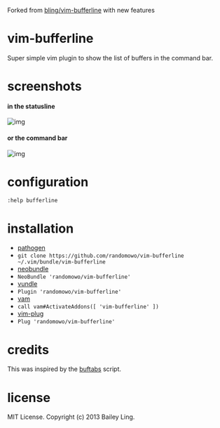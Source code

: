 Forked from [bling/vim-bufferline](https://github.com/bling/vim-bufferline) with new features

# vim-bufferline

Super simple vim plugin to show the list of buffers in the command bar.

# screenshots

#### in the statusline

![img](img/bufferline-status.png)

#### or the command bar

![img](img/bufferline-command.png)

# configuration

`:help bufferline`

# installation

*  [pathogen](https://github.com/tpope/vim-pathogen)
  *  `git clone https://github.com/randomowo/vim-bufferline ~/.vim/bundle/vim-bufferline`
*  [neobundle](https://github.com/Shougo/neobundle.vim)
  *  `NeoBundle 'randomowo/vim-bufferline'`
*  [vundle](https://github.com/gmarik/vundle)
  *  `Plugin 'randomowo/vim-bufferline'`
*  [vam](https://github.com/MarcWeber/vim-addon-manager)
  *  `call vam#ActivateAddons([ 'vim-bufferline' ])`
*  [vim-plug](https://github.com/junegunn/vim-plug)
  *  `Plug 'randomowo/vim-bufferline'`

# credits

This was inspired by the [buftabs](http://www.vim.org/scripts/script.php?script_id=1664) script.

# license

MIT License. Copyright (c) 2013 Bailey Ling.
